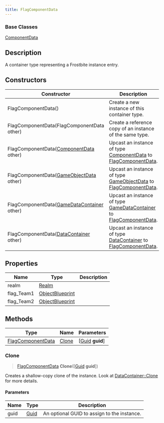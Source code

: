 ```yaml
---
title: FlagComponentData
---
```

### Base Classes

[ComponentData](/vext/ref/fb/componentdata/)

## Description

A container type representing a Frostbite instance entry.

## Constructors

| Constructor                                                                  | Description                                                                                                               |
| ---------------------------------------------------------------------------- | ------------------------------------------------------------------------------------------------------------------------- |
| FlagComponentData()                                                          | Create a new instance of this container type.                                                                             |
| FlagComponentData(FlagComponentData other)                                   | Create a reference copy of an instance of the same type.                                                                  |
| FlagComponentData([ComponentData](/vext/ref/fb/componentdata/) other)                      | Upcast an instance of type [ComponentData](/vext/ref/fb/componentdata/) to [FlagComponentData](/vext/ref/fb/flagcomponentdata/).                      |
| FlagComponentData([GameObjectData](/vext/ref/fb/gameobjectdata/) other)                    | Upcast an instance of type [GameObjectData](/vext/ref/fb/gameobjectdata/) to [FlagComponentData](/vext/ref/fb/flagcomponentdata/).                    |
| FlagComponentData([GameDataContainer](/vext/ref/fb/gamedatacontainer/) other)              | Upcast an instance of type [GameDataContainer](/vext/ref/fb/gamedatacontainer/) to [FlagComponentData](/vext/ref/fb/flagcomponentdata/).              |
| FlagComponentData([DataContainer](/vext/ref/shared/class/datacontainer) other) | Upcast an instance of type [DataContainer](/vext/ref/shared/class/datacontainer) to [FlagComponentData](/vext/ref/fb/flagcomponentdata/). |

## Properties

| Name        | Type                               | Description |
| ----------- | ---------------------------------- | ----------- |
| realm       | [Realm](/vext/ref/fb/realm/)                     |             |
| flag\_Team1 | [ObjectBlueprint](/vext/ref/fb/objectblueprint/) |             |
| flag\_Team2 | [ObjectBlueprint](/vext/ref/fb/objectblueprint/) |             |

## Methods

| Type                                   | Name            | Parameters                                     |
| -------------------------------------- | --------------- | ---------------------------------------------- |
| [FlagComponentData](/vext/ref/fb/flagcomponentdata/) | [Clone](#clone) | \[[Guid](/vext/ref/shared/class/guid) **guid**\] |

### Clone

> [FlagComponentData](/vext/ref/fb/flagcomponentdata/) **Clone**(\[[Guid](/vext/ref/shared/class/guid) **guid**\])

Creates a shallow-copy clone of the instance. Look at [DataContainer::Clone](/vext/ref/shared/class/datacontainer#clone) for more details.

#### Parameters

| Name | Type         | Description                                 |
| ---- | ------------ | ------------------------------------------- |
| guid | [Guid](/vext/ref/shared/class/guid/) | An optional GUID to assign to the instance. |
